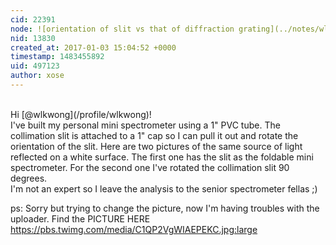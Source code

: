 ```yaml
---
cid: 22391
node: ![orientation of slit vs that of diffraction grating](../notes/wlkwong/01-01-2017/orientation-of-slit-vs-that-of-diffraction-grating)
nid: 13830
created_at: 2017-01-03 15:04:52 +0000
timestamp: 1483455892
uid: 497123
author: xose
---
```


</br>
Hi [@wlkwong](/profile/wlkwong)!</br>
I've built my personal mini spectrometer using a 1" PVC tube. The collimation slit is attached to a 1" cap so I can pull it out and rotate the orientation of the slit. Here are two pictures of the same source of light reflected on a white surface. The first one has the slit as the foldable mini spectrometer. For the second one I've  rotated the collimation slit 90 degrees.</br>
I'm not an expert so I leave the analysis to the senior spectrometer fellas ;)

ps: Sorry but trying to change the picture, now I'm having troubles with the uploader. Find the PICTURE HERE
https://pbs.twimg.com/media/C1QP2VgWIAEPEKC.jpg:large 

